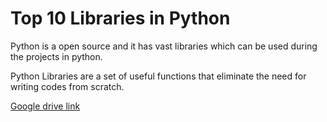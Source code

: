 
# Top 10 Libraries in Python

Python is a open source and it has vast libraries which can be used during the projects in python. 

Python Libraries are a set of useful functions that eliminate the need for writing codes from scratch.

[ Google drive link](https://drive.google.com/drive/folders/1MRlGrZM1386Swb6RlPgZqBFg2f5ck5mg?usp=sharing)
